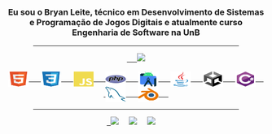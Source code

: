 <div align="center">
  <h3>Eu sou o Bryan Leite, técnico em Desenvolvimento de Sistemas e Programação de Jogos Digitais e atualmente curso Engenharia de Software na UnB</h3>
</div>

<div align="center">
  <hr width="80%">
</div>

<div align="center">
  <a href="https://github.com/BryanLeite-dev">
      ‎ ‎ ‎ ‎ ‎ 
  <img height="180em" src="https://github-readme-stats.vercel.app/api/top-langs/?username=BryanLeite-dev&layout=compact&langs_count=7&theme=tokyonight"/>
</div>
  
<div style="display: inline_block" align="center"><br>
  <img align="center" alt="Bryan-HTML" height="30" width="40" src="https://raw.githubusercontent.com/devicons/devicon/master/icons/html5/html5-original.svg">
  ‎ ‎ ‎ ‎ ‎  
  <img align="center" alt="Bryan-CSS" height="30" width="40" src="https://raw.githubusercontent.com/devicons/devicon/master/icons/css3/css3-original.svg">
  ‎ ‎ ‎ ‎ ‎  
  <img align="center" alt="Bryan-Js" height="30" width="40" src="https://raw.githubusercontent.com/devicons/devicon/master/icons/javascript/javascript-plain.svg">
  ‎ ‎ ‎ ‎ ‎  
  <img align="center" alt="Bryan-PHP" height="30" width="40" src="https://github.com/devicons/devicon/blob/master/icons/php/php-original.svg">
  ‎ ‎ ‎ ‎ ‎ 
  <img align="center" alt="Bryan-Android" height="30" width="40" src="https://github.com/devicons/devicon/blob/master/icons/androidstudio/androidstudio-original.svg">
  ‎ ‎ ‎ ‎ ‎ 
  <img align="center" alt="Bryan-Java" height="30" width="40" src="https://raw.githubusercontent.com/devicons/devicon/master/icons/java/java-original.svg">
  ‎ ‎ ‎ ‎ ‎ 
  <img align="center" alt="Bryan-Unity" height="30" width="40" src="https://github.com/devicons/devicon/blob/master/icons/unity/unity-original.svg">
  ‎ ‎ ‎ ‎ ‎  
  <img align="center" alt="Bryan-Csharp" height="30" width="40" src="https://raw.githubusercontent.com/devicons/devicon/master/icons/csharp/csharp-original.svg">
  ‎ ‎ ‎ ‎ ‎  
  <img align="center" alt="Bryan-Mysql" height="30" width="40" src="https://github.com/devicons/devicon/blob/master/icons/mysql/mysql-original.svg">
  ‎ ‎ ‎ ‎ ‎ 
  <img align="center" alt="Bryan-Blender" height="30" width="40" src="https://github.com/devicons/devicon/blob/master/icons/blender/blender-original.svg">
  ‎ ‎ ‎ ‎ ‎ 
</div>
  
<div align="center">
  <hr width="80%">
</div>

<div align="center"> ‎ ‎ 
  <a href="https://www.instagram.com/eude_bryan" target="_blank"><img src="https://img.shields.io/badge/-Instagram-%23E4405F?style=for-the-badge&logo=instagram&logoColor=white" target="_blank"></a>‎ ‎ ‎ ‎ ‎ 
  <a href = "mailto:contatobryanmarrinez03@gmail.com"><img src="https://img.shields.io/badge/-Gmail-%23333?style=for-the-badge&logo=gmail&logoColor=white" target="_blank"></a>‎ ‎ ‎ ‎ ‎ 
  <a href="https://www.linkedin.com/in/bryan-martinez-63475b223" target="_blank"><img src="https://img.shields.io/badge/-LinkedIn-%230077B5?style=for-the-badge&logo=linkedin&logoColor=white" target="_blank"></a> ‎ ‎ ‎ ‎ ‎ 
 
</div>
